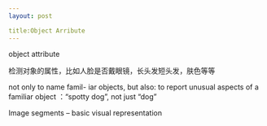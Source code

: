 ```yaml
---
layout: post

title:Object Arribute 
---
```

object attribute 

检测对象的属性，比如人脸是否戴眼镜，长头发短头发，肤色等等


not only to name famil- iar objects, but also: to report unusual aspects of a familiar object ：“spotty dog”, not just “dog” 

Image segments – basic visual representation 